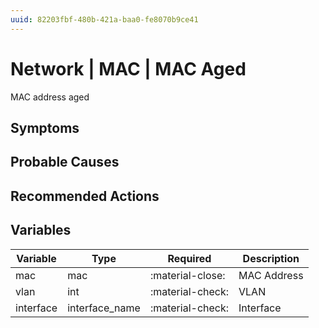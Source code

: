 ```yaml
---
uuid: 82203fbf-480b-421a-baa0-fe8070b9ce41
---
```

# Network | MAC | MAC Aged

MAC address aged

## Symptoms

## Probable Causes

## Recommended Actions

## Variables

Variable | Type | Required | Description
--- | --- | --- | ---
mac | mac | :material-close: | MAC Address
vlan | int | :material-check: | VLAN
interface | interface_name | :material-check: | Interface
